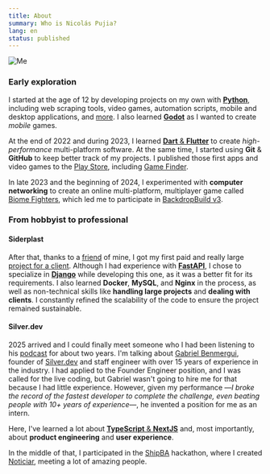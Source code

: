 ```yaml
---
title: About
summary: Who is Nicolás Pujia?
lang: en
status: published
---
```


![Me]({static}/images/me.jpeg)

### Early exploration

I started at the age of 12 by developing projects on my own with [**Python**](/projects/technologies/python.html), including web scraping tools, video games, automation scripts, mobile and desktop applications, and [more](https://github.com/nicopujia/old_projects). I also learned [**Godot**](/projects/technologies/godot.html) as I wanted to create _mobile_ games.

At the end of 2022 and during 2023, I learned [**Dart** & **Flutter**](/projects/technologies/flutter.html) to create _high-performance_ multi-platform software. At the same time, I started using **Git** & **GitHub** to keep better track of my projects. I published those first apps and video games to the [Play Store](https://play.google.com/store/apps/dev?id=8059097220194731179), including [Game Finder](https://play.google.com/store/apps/details?id=com.nicopujia.gamefinder).

In late 2023 and the beginning of 2024, I experimented with **computer networking** to create an online multi-platform, multiplayer game called [Biome Fighters]({filename}/biome-fighters.md), which led me to participate in [BackdropBuild v3](https://backdropbuild.com/builds/v3/biome-fighters).

### From hobbyist to professional

#### Siderplast

After that, thanks to a [friend](https://franciscoaurelio.com) of mine, I got my first paid and really large [project for a client]({filename}/siderplast.md). Although I had experience with [**FastAPI**](/projects/technologies/fastapi.html), I chose to specialize in [**Django**](/projects/technologies/django.html) while developing this one, as it was a better fit for its requirements. I also learned **Docker**, **MySQL**, and **Nginx** in the process, as well as non-technical skills like **handling large projects** and **dealing with clients**. I constantly refined the scalability of the code to ensure the project remained sustainable.

#### Silver.dev

2025 arrived and I could finally meet someone who I had been listening to his [podcast](https://silver.dev/podcast) for about two years. I'm talking about [Gabriel Benmergui](https://x.com/conanbatt), founder of [Silver.dev](https://silver.dev) and staff engineer with over 15 years of experience in the industry. I had applied to the Founder Engineer position, and I was called for the live coding, but Gabriel wasn't going to hire me for that because I had little experience. However, given my performance —_I broke the record of the fastest developer to complete the challenge, even beating people with 10+ years of experience_—, he invented a position for me as an intern.

Here, I've learned a lot about [**TypeScript** & **NextJS**](/projects/technologies/nextjs.html) and, most importantly, about **product engineering** and **user experience**.

In the middle of that, I participated in the [ShipBA](https://shipba.dev) hackathon, where I created [Noticiar]({filename}/noticiar.md), meeting a lot of amazing people.
